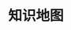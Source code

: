 # 知识地图

<html>
<head>
    <meta charset="utf-8">
    <title>Table of Content</title>
    <!-- 引入 echarts.js -->
    <script src="https://cdn.staticfile.org/echarts/4.3.0/echarts.min.js"></script>
</head>

<body>
    <!-- 为ECharts准备一个具备大小（宽高）的Dom -->
 <div id="main" style="width: 100%;height:800px;"></div>
 <script type="text/javascript">
     // 基于准备好的dom，初始化echarts实例
     var myChart = echarts.init(document.getElementById('main'));
     var colors = ['#FF7853', '#FFAE57', '#EA5151', '#CC3F57', '#9A2555'];
     var data = [
         {
             name: '知识',
             itemStyle: {
             },
             children: [{
                 name: '人文',
                 value: 1,
                 itemStyle: {
                     color: colors[0]
                 }
             }, {
                 name: '自然',
                 itemStyle: {
                     color: colors[1]
                 },
                 children: [{
                     name: '计算机',
                     itemStyle: {
                         color: colors[2]
                     },
                     children: [{
                         name: '语言',
                         value: 1,
                         itemStyle: {
                             color: colors[3]
                         },
                         children: [{
                             name: 'Java',
                             value: 1,
                             itemStyle: {
                                 color: colors[4]
                             }
                         }]

                     },
                     {
                         name: '框架',
                         itemStyle: {
                             color: colors[0]
                         },
                         children: [{
                             name: 'Spring',
                             value: 1,
                             itemStyle: {
                                 color: colors[1]
                             }
                         }]

                     }]
                 },
                 {
                     name: '数学',
                     value: 1,
                     itemStyle: {
                         color: colors[2]
                     },
                 },
                 {
                     name: '生物',
                     value: 1,
                     itemStyle: {
                         color: colors[3]
                     },
                 }]
             }]
         }, {
             name: '智慧',
             itemStyle: {
                 color: colors[4]
             },
             children: [{
                 name: '自我',
                 itemStyle: {
                     color: colors[0]
                 },
                 children: [{
                     name: '三观',
                     value: 1,
                     itemStyle: {
                         color: colors[1]
                     }
                 }, {
                     name: '生死',
                     value: 1,
                     itemStyle: {
                         color: colors[2]
                     }
                 }]
             },
             {
                 name: '外在',
                 itemStyle: {
                     color: colors[3]
                 },
                 children: [{
                     name: '目标',
                     value: 1,
                     itemStyle: {
                         color: colors[4]
                     }
                 }, {
                     name: '系统性思维',
                     value: 1,
                     itemStyle: {
                         color: colors[0]
                     }
                 }]
             }]
         }];

     option = {
         series: {
             type: 'sunburst',
             highlightPolicy: 'ancestor',
             data: data,
             radius: [0, '95%'],
             sort: null,
             levels: [{}, {
                 r0: '10%',
                 r: '25%',
                 itemStyle: {
                     borderWidth: 2
                 },
                 label: {
                     rotate: 'rotation'
                 }
             }, {
                 r0: '25%',
                 r: '45%',
                 label: {
                     align: 'center'
                 }
             }, {
                 r0: '45%',
                 r: '65%',
                 label: {
                     position: 'inside',
                     padding: 3,
                     silent: false
                 },
                 itemStyle: {
                     borderWidth: 3
                 }
             }, {
                 r0: '65%',
                 r: '80%',
                 label: {
                     position: 'inside',
                     padding: 4,
                     silent: false
                 },
                 itemStyle: {
                     borderWidth: 3
                 }
             }, {
                 r0: '80%',
                 r: '82%',
                 label: {
                     position: 'outside',
                     padding: 4,
                     silent: false
                 },
                 itemStyle: {
                     borderWidth: 3
                 }
             }]
         }
     };
     // 使用刚指定的配置项和数据显示图表。
     myChart.setOption(option);
     myChart.on('click', function (param){
                 var name=param.name;
                 if(name=="Java"){
                     window.location.href="http://google.com/";
                 }
                 else if (name == "Spring"){
                     window.location.href="http://google.com/";
                 }

             });
 </script>

</body>

</html>

